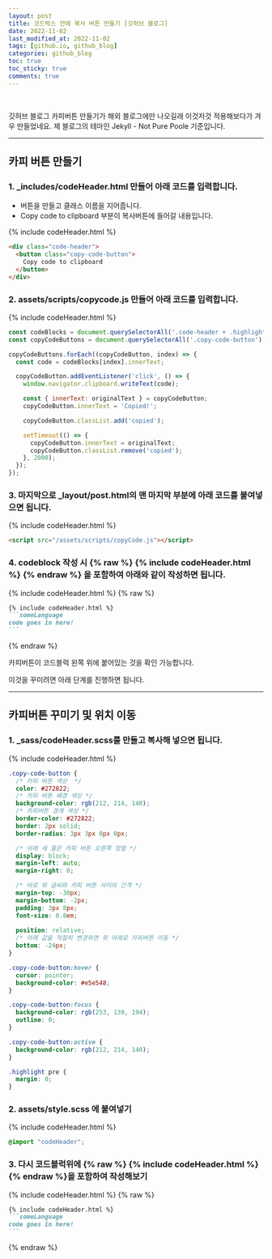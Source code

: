 ```yaml
---
layout: post
title: 코드박스 안에 복사 버튼 만들기 [깃허브 블로그]
date: 2022-11-02
last_modified_at: 2022-11-02
tags: [github.io, github_blog]
categories: github_blog
toc: true
toc_sticky: true
comments: true
---
```


<br/>

깃허브 블로그 카피버튼 만들기가 해외 블로그에만 나오길래 이것저것 적용해보다가 겨우 만들었네요.
제 블로그의 테마인 Jekyll - Not Pure Poole 기준입니다.

---

## 카피 버튼 만들기

### 1. _includes/codeHeader.html 만들어 아래 코드를 입력합니다.
- 버튼을 만들고 클래스 이름을 지어줍니다.
- Copy code to clipboard 부분이 복사버튼에 들어갈 내용입니다.

{% include codeHeader.html %}
```html
<div class="code-header">
  <button class="copy-code-button">
    Copy code to clipboard
  </button>
</div>
```

### 2. assets/scripts/copycode.js 만들어 아래 코드를 입력합니다.

{% include codeHeader.html %}
```javascript
const codeBlocks = document.querySelectorAll('.code-header + .highlighter-rouge');
const copyCodeButtons = document.querySelectorAll('.copy-code-button');

copyCodeButtons.forEach((copyCodeButton, index) => {
  const code = codeBlocks[index].innerText;

  copyCodeButton.addEventListener('click', () => {
    window.navigator.clipboard.writeText(code);

    const { innerText: originalText } = copyCodeButton;
    copyCodeButton.innerText = 'Copied!';

    copyCodeButton.classList.add('copied');

    setTimeout(() => {
      copyCodeButton.innerText = originalText;
      copyCodeButton.classList.remove('copied');
    }, 2000);
  });
});
```

### 3. 마지막으로 _layout/post.html의 맨 마지막 부분에 아래 코드를 붙여넣으면 됩니다.

{% include codeHeader.html %}
```html
<script src="/assets/scripts/copyCode.js"></script>
```

### 4. codeblock 작성 시 {% raw %} {% include codeHeader.html %} {% endraw %} 을 포함하여 아래와 같이 작성하면 됩니다.

{% include codeHeader.html %}
{% raw %}
````markdown
{% include codeHeader.html %}
```someLanguage
code goes in here!
```
````
{% endraw %}

카피버튼이 코드블럭 왼쪽 위에 붙어있는 것을 확인 가능합니다.

이것을 꾸미려면 아래 단계를 진행하면 됩니다.

---

## 카피버튼 꾸미기 및 위치 이동

### 1. _sass/codeHeader.scss를 만들고 복사해 넣으면 됩니다.

{% include codeHeader.html %}
```css
.copy-code-button {
  /* 카피 버튼 색상  */
  color: #272822;
  /* 카피 버튼 배경 색상 */
  background-color: rgb(212, 214, 140);
  /* 카피버튼 경계 색상 */
  border-color: #272822;
  border: 2px solid;
  border-radius: 3px 3px 0px 0px;

  /* 아래 세 줄은 카피 버튼 오른쪽 정렬 */
  display: block;
  margin-left: auto;
  margin-right: 0;

  /* 바로 위 글씨와 카피 버튼 사이의 간격 */
  margin-top: -30px;
  margin-bottom: -2px;
  padding: 3px 8px;
  font-size: 0.8em;
  
  position: relative;
  /* 아래 값을 적절히 변경하면 위 아래로 카피버튼 이동 */
  bottom: -24px;
}

.copy-code-button:hover {
  cursor: pointer;
  background-color: #e5e548;
}

.copy-code-button:focus {
  background-color: rgb(253, 139, 194);
  outline: 0;
}

.copy-code-button:active {
  background-color: rgb(212, 214, 140);
}

.highlight pre {
  margin: 0;
}

```

### 2. assets/style.scss 에 붙여넣기

{% include codeHeader.html %}
```css
@import "codeHeader";
```

### 3. 다시 코드블럭위에 {% raw %} {% include codeHeader.html %} {% endraw %}을 포함하여 작성해보기

{% include codeHeader.html %}
{% raw %}
````markdown
{% include codeHeader.html %}
```someLanguage
code goes in here!
```
````
{% endraw %}